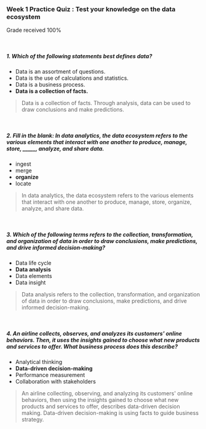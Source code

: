 <!--
* @Author: Surejya Suresh
-->

### Week 1 Practice Quiz : Test your knowledge on the data ecosystem
Grade received 100%

&nbsp;

##### 1. Which of the following statements best defines data?
* Data is an assortment of questions.
* Data is the use of calculations and statistics.
* Data is a business process.
* **Data is a collection of facts.**
> Data is a collection of facts. Through analysis, data can be used to draw conclusions and make predictions.

&nbsp;

##### 2. Fill in the blank: In data analytics, the data ecosystem refers to the various elements that interact with one another to produce, manage, store, _____, analyze, and share data.
* ingest
* merge
* **organize**
* locate
> In data analytics, the data ecosystem refers to the various elements that interact with one another to produce, manage, store, organize, analyze, and share data.

&nbsp;

##### 3. Which of the following terms refers to the collection, transformation, and organization of data in order to draw conclusions, make predictions, and drive informed decision-making?
* Data life cycle
* **Data analysis**
* Data elements
* Data insight
> Data analysis refers to the collection, transformation, and organization of data in order to draw conclusions, make predictions, and drive informed decision-making.

&nbsp;

##### 4. An airline collects, observes, and analyzes its customers' online behaviors. Then, it uses the insights gained to choose what new products and services to offer. What business process does this describe?
* Analytical thinking
* **Data-driven decision-making**
* Performance measurement
* Collaboration with stakeholders
>An airline collecting, observing, and analyzing its customers' online behaviors, then using the insights gained to choose what new products and services to offer, describes data-driven decision making. Data-driven decision-making is using facts to guide business strategy.

&nbsp;
